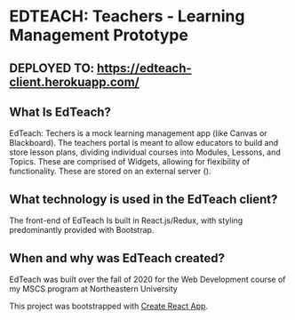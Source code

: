 # EDTEACH: Teachers - Learning Management Prototype
## DEPLOYED TO: https://edteach-client.herokuapp.com/

## What Is EdTeach?
EdTeach: Techers is a mock learning management app (like Canvas or Blackboard). The teachers portal is meant to allow educators to build and store lesson plans, dividing individual courses into Modules, Lessons, and Topics. These are comprised of Widgets, allowing for flexibility of functionality. These are stored on an external server ().  

## What technology is used in the EdTeach client?
The front-end of EdTeach Is built in React.js/Redux, with styling predominantly provided with Bootstrap.

## When and why was EdTeach created?
EdTeach was built over the fall of 2020 for the Web Development course of my MSCS program at Northeastern University

This project was bootstrapped with [Create React App](https://github.com/facebook/create-react-app).
